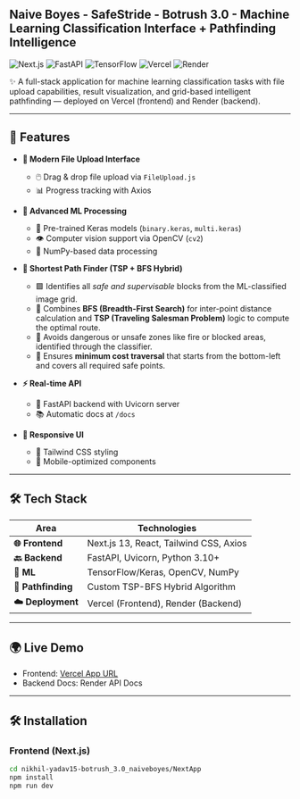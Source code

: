 ## Naive Boyes - SafeStride - Botrush 3.0 - Machine Learning Classification Interface + Pathfinding Intelligence

![Next.js](https://img.shields.io/badge/Next.js-13-blue?logo=next.js)
![FastAPI](https://img.shields.io/badge/FastAPI-0.95+-green?logo=fastapi)
![TensorFlow](https://img.shields.io/badge/TensorFlow-2.x-orange?logo=tensorflow)
![Vercel](https://img.shields.io/badge/Deployed%20on-Vercel-black?logo=vercel)
![Render](https://img.shields.io/badge/Backend%20on-Render-46d3ff?logo=render)

✨ A full-stack application for machine learning classification tasks with file upload capabilities, result visualization, and grid-based intelligent pathfinding — deployed on Vercel (frontend) and Render (backend).

---

## 🚀 Features

- **📁 Modern File Upload Interface**
  - 🖱️ Drag & drop file upload via `FileUpload.js`
  - 📊 Progress tracking with Axios

- **🧠 Advanced ML Processing**
  - 🤖 Pre-trained Keras models (`binary.keras`, `multi.keras`)
  - 👁️ Computer vision support via OpenCV (`cv2`)
  - 🔢 NumPy-based data processing

- **🧭 Shortest Path Finder (TSP + BFS Hybrid)**
  - 🟩 Identifies all *safe and supervisable* blocks from the ML-classified image grid.
  - 🧠 Combines **BFS (Breadth-First Search)** for inter-point distance calculation and **TSP (Traveling Salesman Problem)** logic to compute the optimal route.
  - 🚫 Avoids dangerous or unsafe zones like fire or blocked areas, identified through the classifier.
  - 🔄 Ensures **minimum cost traversal** that starts from the bottom-left and covers all required safe points.

- **⚡ Real-time API**
  - 🚀 FastAPI backend with Uvicorn server
  - 📚 Automatic docs at `/docs`

- **📱 Responsive UI**
  - 🎨 Tailwind CSS styling
  - 📲 Mobile-optimized components

---

## 🛠️ Tech Stack

| Area          | Technologies                          |
|---------------|---------------------------------------|
| **🌐 Frontend**  | Next.js 13, React, Tailwind CSS, Axios |
| **🔙 Backend**   | FastAPI, Uvicorn, Python 3.10+        |
| **🤖 ML**        | TensorFlow/Keras, OpenCV, NumPy        |
| **🧭 Pathfinding**| Custom TSP-BFS Hybrid Algorithm        |
| **☁️ Deployment**| Vercel (Frontend), Render (Backend)    |

---

## 🌍 Live Demo

- Frontend: [Vercel App URL](https://safe-strider.vercel.app/)
- Backend Docs: Render API Docs

---

## 🛠️ Installation

### Frontend (Next.js)
```bash
cd nikhil-yadav15-botrush_3.0_naiveboyes/NextApp
npm install
npm run dev
